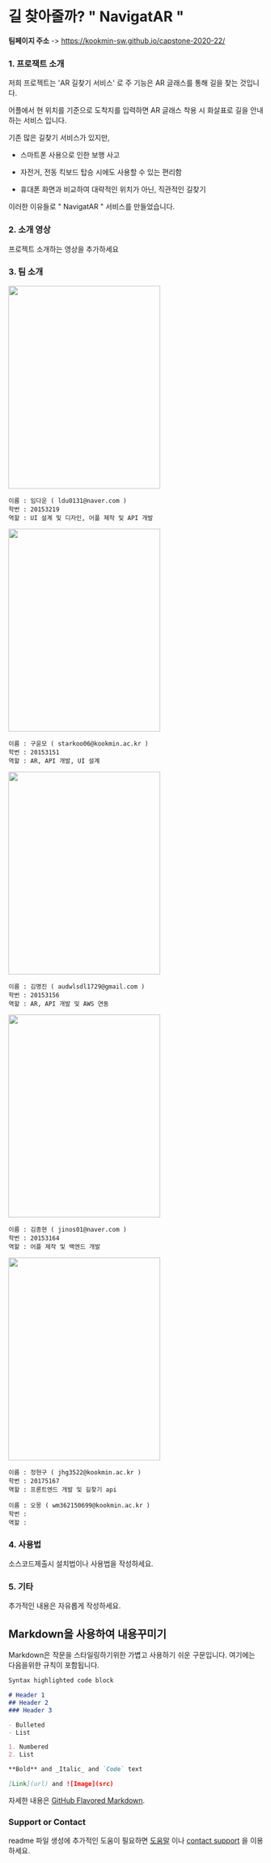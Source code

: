 # 길 찾아줄까? " NavigatAR "

**팀페이지 주소** -> https://kookmin-sw.github.io/capstone-2020-22/


### 1. 프로잭트 소개

저희 프로젝트는 'AR 길찾기 서비스' 로 주 기능은 AR 글래스를 통해 길을 찾는 것입니다.

어플에서 현 위치를 기준으로 도착지를 입력하면 AR 글래스 착용 시 화살표로 길을 안내하는 서비스 입니다. 

기존 많은 길찾기 서비스가 있지만,

- 스마트폰 사용으로 인한 보행 사고

- 자전거, 전동 킥보드 탑승 시에도 사용할 수 있는 편리함

- 휴대폰 화면과 비교하여 대략적인 위치가 아닌, 직관적인 길찾기

이러한 이유들로 " NavigatAR " 서비스를 만들었습니다.

### 2. 소개 영상

프로젝트 소개하는 영상을 추가하세요

### 3. 팀 소개
<img src=https://user-images.githubusercontent.com/48586615/76824621-04333980-685b-11ea-940a-4d8543b7902e.jpg  width="300" height="400"/>

```
이름 : 임다운 ( ldu0131@naver.com )
학번 : 20153219
역할 : UI 설계 및 디자인, 어플 제작 및 API 개발 
```

<img src=https://user-images.githubusercontent.com/51355048/77217129-62b22d80-6b63-11ea-9c11-ee7f7e67d2a8.jpg width="300" height="400"/>

```
이름 : 구윤모 ( starkoo06@kookmin.ac.kr )
학번 : 20153151
역할 : AR, API 개발, UI 설계
```
<img src=https://user-images.githubusercontent.com/37772497/77216635-30063600-6b5f-11ea-91f7-f89bcb6fadb3.jpg width="300" height="400"/>

```
이름 : 김명진 ( audwlsdl1729@gmail.com )
학번 : 20153156
역할 : AR, API 개발 및 AWS 연동
```
<img src= https://user-images.githubusercontent.com/48206224/77216726-e23dfd80-6b5f-11ea-9969-67a74ffa8dfc.jpg width="300" height="400"/>

```
이름 : 김종현 ( jinos01@naver.com )
학번 : 20153164
역할 : 어플 제작 및 백엔드 개발
```
<img src= https://user-images.githubusercontent.com/50823103/77216532-4c55a300-6b5e-11ea-8f3d-317c51db7657.jpg width="300" height="400"/>

```
이름 : 정현구 ( jhg3522@kookmin.ac.kr )
학번 : 20175167
역할 : 프론트엔드 개발 및 길찾기 api
```

```
이름 : 오몽 ( wm362150699@kookmin.ac.kr )
학번 :
역할 :
```


### 4. 사용법

소스코드제출시 설치법이나 사용법을 작성하세요.

### 5. 기타

추가적인 내용은 자유롭게 작성하세요.


## Markdown을 사용하여 내용꾸미기

Markdown은 작문을 스타일링하기위한 가볍고 사용하기 쉬운 구문입니다. 여기에는 다음을위한 규칙이 포함됩니다.

```markdown
Syntax highlighted code block

# Header 1
## Header 2
### Header 3

- Bulleted
- List

1. Numbered
2. List

**Bold** and _Italic_ and `Code` text

[Link](url) and ![Image](src)
```

자세한 내용은 [GitHub Flavored Markdown](https://guides.github.com/features/mastering-markdown/).

### Support or Contact

readme 파일 생성에 추가적인 도움이 필요하면 [도움말](https://help.github.com/articles/about-readmes/) 이나 [contact support](https://github.com/contact) 을 이용하세요.
